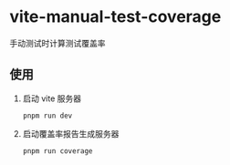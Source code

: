 # vite-manual-test-coverage

手动测试时计算测试覆盖率

## 使用

1. 启动 vite 服务器

   `pnpm run dev`

2. 启动覆盖率报告生成服务器

   `pnpm run coverage`
